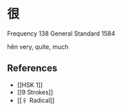 # 很
Frequency 138
General Standard 1584

hěn
very, quite, much

## References
- [[HSK 1]]
- [[9 Strokes]]
- [[彳 Radical]]